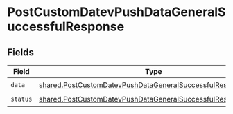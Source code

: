# PostCustomDatevPushDataGeneralSuccessfulResponse


## Fields

| Field                                                                                                                                          | Type                                                                                                                                           | Required                                                                                                                                       | Description                                                                                                                                    |
| ---------------------------------------------------------------------------------------------------------------------------------------------- | ---------------------------------------------------------------------------------------------------------------------------------------------- | ---------------------------------------------------------------------------------------------------------------------------------------------- | ---------------------------------------------------------------------------------------------------------------------------------------------- |
| `data`                                                                                                                                         | [shared.PostCustomDatevPushDataGeneralSuccessfulResponseData](../../models/shared/postcustomdatevpushdatageneralsuccessfulresponsedata.md)     | :heavy_check_mark:                                                                                                                             | N/A                                                                                                                                            |
| `status`                                                                                                                                       | [shared.PostCustomDatevPushDataGeneralSuccessfulResponseStatus](../../models/shared/postcustomdatevpushdatageneralsuccessfulresponsestatus.md) | :heavy_check_mark:                                                                                                                             | N/A                                                                                                                                            |